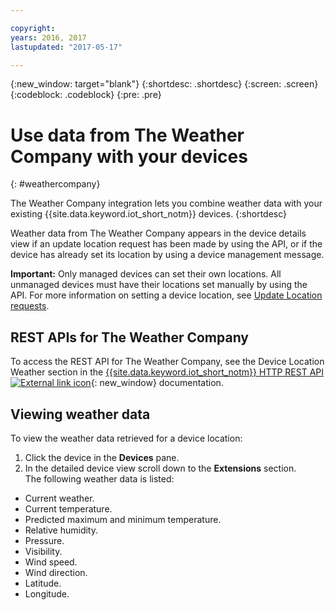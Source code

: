```yaml
---

copyright:
years: 2016, 2017
lastupdated: "2017-05-17"

---
```


{:new_window: target="blank"}
{:shortdesc: .shortdesc}
{:screen: .screen}
{:codeblock: .codeblock}
{:pre: .pre}

# Use data from The Weather Company with your devices
{: #weathercompany}

The Weather Company integration lets you combine weather data with your existing {{site.data.keyword.iot_short_notm}} devices.
{:shortdesc}

Weather data from The Weather Company appears in the device details view if an update location request has been made by using the API, or if the device has already set its location by using a device management message.

**Important:** Only managed devices can set their own locations. All unmanaged devices must have their locations set manually by using the API. For more information on setting a device location, see [Update Location requests](../devices/device_mgmt/index.html#update-location).

## REST APIs for The Weather Company
To access the REST API for The Weather Company, see the
Device Location Weather section in the [{{site.data.keyword.iot_short_notm}} HTTP REST API ![External link icon](../../../icons/launch-glyph.svg)](https://docs.internetofthings.ibmcloud.com/apis/swagger/v0002/info-mgmt.html){: new_window} documentation.

## Viewing weather data

To view the weather data retrieved for a device location:
1. Click the device in the **Devices** pane.
2. In the detailed device view scroll down to the **Extensions** section.  
The following weather data is listed:
 - Current weather.
 - Current temperature.
 - Predicted maximum and minimum temperature.
 - Relative humidity.
 - Pressure.
 - Visibility.
 - Wind speed.
 - Wind direction.
 - Latitude.
 - Longitude.

<!-- Weather data from The Weather Company extension can be retrieved by using the API. For information on the Weather Company API, see [The Weather Company API documentation ![External link icon](../../../icons/launch-glyph.svg)](https://docs.internetofthings.ibmcloud.com/swagger/ext-twc.html){: new_window}. -->
